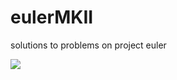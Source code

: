 eulerMKII
=========

solutions to problems on project euler

![](http://projecteuler.net/profile/tingleshao.png)
